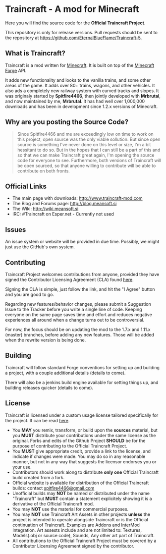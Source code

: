 # Traincraft - A mod for Minecraft

Here you will find the source code for the **Official Traincraft Project**.

This repository is only for release versions. Pull requests should be sent to the repository at https://github.com/EternalBlueFlame/Traincraft-5.


## What is Traincraft?

Traincraft is a mod written for [Minecraft](https://minecraft.net/). It is built on top of the [Minecraft Forge](https://github.com/MinecraftForge) API.

It adds new functionality and looks to the vanilla trains, and some other areas of the game. It adds over 80+ trains, wagons, and other vehicles. It also ads a completely new railway system with curved tracks and slopes. It was originaly started by **Spitfire4466**, then jointly developed with **Mrbrutal**, and now maintained by me, **Mrbrutal**. It has had well over 1,000,000 downloads and has been in development since 1.2.x versions of Minecraft.

## Why are you posting the Source Code?

> Since Spitfire4466 and me are exceedingly low on time to work on this project, open source was the only viable sollution. But since open source is something I've never done on this level or size, I'm a bit hessitant to do so. But in the hopes that I can still be a part of this and so that we can make Traincraft great again, I'm opening the source code for everyone to see. Furthermore, both versions of Traincraft will be open sourced, so that anyone willing to contribute will be able to contribute on both fronts.

## Official Links

* The main page with downloads: http://www.traincraft-mod.com
* The Blog and Forums page: http://blog.meansoft.si
* The Wiki: http://wiki.meansoft.si
* IRC: #Traincraft on Esper.net - Currently not used

## Issues

An issue system or website will be provided in due time. Possibly, we might just use the GitHub's own system.

## Contributing

Traincraft Project welcomes contributions from anyone, provided they have signed the Contributor Licensing Agreement (CLA) found [here](https://cla-assistant.io/Mrbrutal/Traincraft).

Signing the CLA is simple, just follow the link, and hit the "I Agree" button and you are good to go.

Regarding new features/behavior changes, please submit a Suggestion Issue to the Tracker before you write a single line of code. Keeping everyone on the same page saves time and effort and reduces negative experiences all around when a change turns out to be controversial.

For now, the focus should be on updating the mod to the 1.7.x and 1.11.x (master) branches, before adding any new features. Those will be added when the rewrite version is being done.

## Building

Traincraft will follow standard Forge conventions for setting up and building a project, with a couple additional details (details to come).

There will also be a jenkins build engine available for setting things up, and building releases quicker (details to come).

## License

Traincraft is licensed under a custom usage license tailored specifically for the project. It can be read [here](https://github.com/Mrbrutal/Traincraft-164/blob/master/LICENSE.md).

  * You **MAY** you remix, transform, or build upon the **sources** material, but you **MUST** distribute your contributions under the same license as the original. Forks and edits of the Github Project **SHOULD** be for the purpose of contributing to the Official Traincraft Project.
  * You **MUST** give appropriate credit, provide a link to the license, and indicate if changes were made. You may do so in any reasonable manner, but not in any way that suggests the licensor endorses you or your use. 
  * Contributors should work along to distribute **only one** Official Traincraft build created from a fork. 
  * Official website is available for distribution of the Official Traincraft builds: contact spitfire4466@gmail.com
  * Unofficial builds may **NOT** be named or distributed under the name "Traincraft" but **MUST** contain a statement explicitely showing it is a derivative of the Official Traincraft mod.
  * You may **NOT** use the material for commercial purposes. 
  * You may **NOT** use Traincraft Art Assets in other projects **unless** the project is intended to operate alongside Traincraft or is the Official continuation of Traincraft. Examples are Addons and InterMod Integration. Art assests include and are not limited to: Textures, Models(.obj or source code), Sounds, Any other art part of Traincraft.
  * All contributions to the Official Traincraft Project must be covered by a Contributor Licensing Agreement signed by the contributor.
